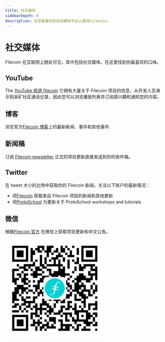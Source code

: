 ```yaml
---
title: 社交媒体
sidebarDepth: 0
description: 在您最喜欢的社交媒体平台上查找Filecoin。
---
```


# 社交媒体

Filecoin 在互联网上随处可见，其中包括社交媒体。在这里找到你最喜欢的口味。

## YouTube

The [YouTube 频道 filecoin](https://www.youtube.com/channel/UCPyYmtJYQwxM-EUyRUTp5DA) 它拥有大量关于 Filecoin 项目的信息，从开发人员演示到采矿社区通话记录，因此您可以浏览播放列表并订阅感兴趣和通知您的内容。

## 博客

浏览官方[Filecoin 博客](https://filecoin.io/blog/)上的最新新闻、事件和其他事件.

## 新闻稿

订阅 [Filecoin newsletter](https://filecoin.io/#community) 正式的项目更新直接发送到你的收件箱。

## Twitter

在 tweet 大小的比特中获取你的 Filecoin 新闻。关注以下账户的最新情况：

- [@Filecoin](https://twitter.com/filecoin) 获取来自 Filecoin 项目的新闻和其他更新
- [@ProtoSchool](https://twitter.com/protoschool) 为更新关于 ProtoSchool workshops and tutorials

## 微信

根据[Filecoin 官方](https://weixin.qq.com/r/1xz54Y-EctINrcuC90nF) 在微信上获取项目更新和中文公告。

<img src="./images/wechat-qr.jpg" />
